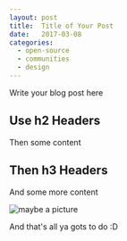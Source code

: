 ```yaml
---
layout: post
title:  Title of Your Post
date:   2017-03-08
categories:
  - open-source
  - communities
  - design
---
```


Write your blog post here

## Use h2 Headers

Then some content

## Then h3 Headers

And some more content

![maybe a picture](/images/articles/your-image.png)

And that's all ya gots to do :D
